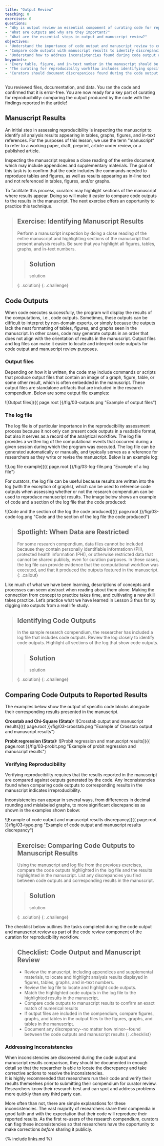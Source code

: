 ```yaml
---
title: "Output Review"
teaching: 0
exercises: 0
questions:
- "Why is output review an essential component of curating code for reproducibility?"
- "What are outputs and why are they important?"
- "What are the essential steps in output and manuscript review?"
objectives:
- "Understand the importance of code output and manuscript review to curating for reproducibilty practice"
- "Compare code outputs with manuscript results to identify discrepancies"
- "Understand how to address inconsistencies found during code output and manuscript review"
keypoints:
- "Every table, figure, and in-text number in the manuscript should be accounted for in code outputs."
- "The curating for reproducibilty workflow includes identifying specific commands in code files that produce outputs, and then verifying that reported results can be reproduced using that code."
- "Curators should document discrepanices found during the code output and manuscript review process and take steps to address them." 
---
```

You reviewed files, documentation, and data. You ran the code and confirmed that it is error-free. You are now ready for a key part of curating for reproducibility: comparing the output produced by the code with the findings reported in the article!

## Manuscript Results

An initial step in assessing reproducibility is inspecting the manuscript to identify all analysis results appearing in tables, graphs, figures, and in-text references.  For the purposes of this lesson, we use the term “manuscript” to refer to a working paper, draft, preprint, article under review, or a published article.  

Inspecting the manuscript requires a close reading of the entire document, which may include appendices and supplementary materials.  The goal of this task is to confirm that the code includes the commands needed to reproduce tables and figures, as well as results appearing as in-line text and not referenced in tables, figures, and/or graphs.

To facilitate this process, curators may highlight sections of the manuscript where results appear. Doing so will make it easier to compare code outputs to the results in the manuscript. The next exercise offers an opportunity to practice this technique.

> ## Exercise: Identifying Manuscript Results
>
> Perform a manuscript inspection by doing a close reading of the entire manuscript and highlighting sections of the manuscript that present analysis results.  Be sure that you highlight all figures, tables, graphs, and in-text numbers.
>
> > ## Solution
> >
> > solution
> >
> {: .solution}
{: .challenge}

## Code Outputs

When code executes successfully, the program will display the results of the computations, i.e., code outputs.  Sometimes, these outputs can be difficult to interpret by non-domain experts, or simply because the outputs lack the neat formatting of tables, figures, and graphs seen in the manuscript. In other cases, code may generate outputs in an order that does not align with the orientation of results in the manuscript.  Output files and log files can make it easier to locate and interpret code outputs for code output and manuscript review purposes.

### Output files  

Depending on how it is written, the code may include commands or scripts that produce output files that contain an image of a graph, figure, table, or some other result, which is often embedded in the manuscript.  These output files are standalone artifacts that are included in the research compendium. Below are some output file examples:

![Output files]({{ page.root }}/fig/03-outputs.png "Example of output files") 

### The log file  

The log file is of particular importance in the reproducibility assessment process because it not only can present code outputs in a readable format, but also it serves as a record of the analytical workflow.  The log file provides a written log of the computational events that occurred during a given session during which the program was executed.  The log file can be generated automatically or manually, and typically serves as a reference for researchers as they write or revise the manuscript. Below is an example log:

![Log file example]({{ page.root }}/fig/03-log-file.png "Example of a log file") 

For curators, the log file can be useful because results are written into the log (with the exception of graphs), which can be used to reference code outputs when assessing whether or not the research compendium can be used to reproduce manuscript results. The image below shows an example of code and a section of the log file that the code produced: 

![Code and the section of the log the code produced]({{ page.root }}/fig/03-code-log.png "Code and the section of the log file the code produced") 

> ## Spotlight: When Data are Restricted
>
> For some research compendium, data files cannot be included because they contain personally identifiable informationn (PII), protected health information (PHI), or otherwise restricted data that cannot be shared publicly, even for curation purposes.  In these cases, the log file can provide evidence that the computational workflow was executed, and that it produced the outputs featured in the manuscript.
{: .callout}

Like much of what we have been learning, descriptions of concepts and processes can seem abstract when reading about them alone. Making the connection from concept to practice takes time, and cultivating a new skill takes practice. Let’s practice what we have learned in Lesson 3 thus far by digging into outputs from a real life study.

> ## Identifying Code Outputs
>
> In the sample research compendium, the researcher has included a log file that includes code outputs.  Review the log closely to identify code outputs. Highlight all sections of the log that show code outputs.
>
> > ## Solution
> >
> > solution
> >
> {: .solution}
{: .challenge}

## Comparing Code Outputs to Reported Results

The examples below show the output of specific code blocks alongside their corresponding results presented in the manuscript.  

**Crosstab and Chi-Square (Stata):**
![Crosstab output and manuscript results]({{ page.root }}/fig/03-crosstab.png "Example of Crosstab output and manuscript results")    

**Probit regression (Stata):**
![Probit regression and manuscript results]({{ page.root }}/fig/03-probit.png "Example of probit regression and manuscript results")  

### Verifying Reproducibility  

Verifying reproducibility requires that the results reported in the manuscript are compared against outputs generated by the code.  Any inconsistencies found when comparing code outputs to corresponding results in the manuscript indicates irreproducibility.

Inconsistencies can appear in several ways, from differences in decimal rounding and mislabeled graphs, to more significant discrepancies as shown in the examples shown below:

![Example of code output and manuscript results discrepancy]({{ page.root }}/fig/03-typo.png "Example of code output and manuscript results discrepancy")

> ## Exercise: Comparing Code Outputs to Manuscript Results
>
> Using the manuscript and log file from the previous exercises, compare the code outputs highlighted in the log file and the results highlighted in the manuscript.  List any discrepancies you find between code outputs and corresponding results in the manuscript. 
>
> > ## Solution
> >
> > solution
> >
> {: .solution}
{: .challenge}

The checklist below outlines the tasks completed during the code output and manuscript review as part of the code review component of the curation for reproducibility workflow.

> ## Checklist: Code Output and Manuscript Review
>
> - Review the manuscript, including appendices and supplemental materials, to locate and highlight analysis results displayed in figures, tables, graphs, and in-text numbers.
> - Review the log file to locate and highlight code outputs.
> - Match the highlighted code outputs in the log file to the highlighted results in the manuscript.
> - Compare code outputs to manuscript results to confirm an exact match of numerical results
> - If output files are included in the compendium, compare figures, graphs, and tables in the output files to the figures, graphs, and tables in the manuscript.
> - Document any discrepancy--no matter how minor--found between the code outputs and manuscript results
{: .checklist}

###  Addressing Inconsistencies
When inconsistencies are discovered during the code output and manuscript results comparison, they should be documented in enough detail so that the researcher is able to locate the discrepancy and take corrective actions to resolve the inconsistencies.  
It is highly recommended that researchers run their code and verify their results themselves prior to submitting their compendium for curator review. Researchers know their research best and can spot and address problems more quickly than any third party can.

More often than not, there are simple explanations for these inconsistencies. The vast majority of researchers share their compendia in good faith and with the expectation that their code will reproduce their reported results.  As the first re-users of the research compendium, curators can flag these inconsistencies so that researchers have the opportunity to make corrections *before* sharing it publicly.


{% include links.md %}